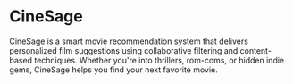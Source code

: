 # CineSage
CineSage is a smart movie recommendation system that delivers personalized film suggestions using collaborative filtering and content-based techniques. Whether you're into thrillers, rom-coms, or hidden indie gems, CineSage helps you find your next favorite movie.
